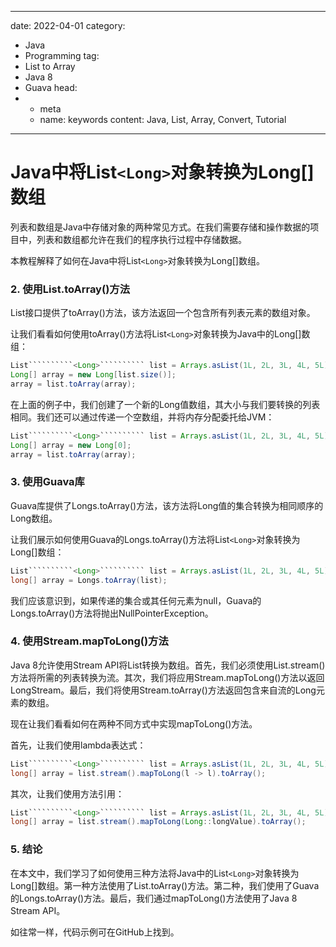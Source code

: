 ---
date: 2022-04-01
category:
  - Java
  - Programming
tag:
  - List to Array
  - Java 8
  - Guava
head:
  - - meta
    - name: keywords
      content: Java, List, Array, Convert, Tutorial
------
# Java中将List``````````<Long>``````````对象转换为Long[]数组

列表和数组是Java中存储对象的两种常见方式。在我们需要存储和操作数据的项目中，列表和数组都允许在我们的程序执行过程中存储数据。

本教程解释了如何在Java中将List``````````<Long>``````````对象转换为Long[]数组。

### 2. 使用List.toArray()方法
List接口提供了toArray()方法，该方法返回一个包含所有列表元素的数组对象。

让我们看看如何使用toArray()方法将List``````````<Long>``````````对象转换为Java中的Long[]数组：

```java
List``````````<Long>`````````` list = Arrays.asList(1L, 2L, 3L, 4L, 5L);
Long[] array = new Long[list.size()];
array = list.toArray(array);
```

在上面的例子中，我们创建了一个新的Long值数组，其大小与我们要转换的列表相同。我们还可以通过传递一个空数组，并将内存分配委托给JVM：

```java
List``````````<Long>`````````` list = Arrays.asList(1L, 2L, 3L, 4L, 5L);
Long[] array = new Long[0];
array = list.toArray(array);
```

### 3. 使用Guava库
Guava库提供了Longs.toArray()方法，该方法将Long值的集合转换为相同顺序的Long数组。

让我们展示如何使用Guava的Longs.toArray()方法将List``````````<Long>``````````对象转换为Long[]数组：

```java
List``````````<Long>`````````` list = Arrays.asList(1L, 2L, 3L, 4L, 5L);
long[] array = Longs.toArray(list);
```

我们应该意识到，如果传递的集合或其任何元素为null，Guava的Longs.toArray()方法将抛出NullPointerException。

### 4. 使用Stream.mapToLong()方法
Java 8允许使用Stream API将List转换为数组。首先，我们必须使用List.stream()方法将所需的列表转换为流。其次，我们将应用Stream.mapToLong()方法以返回LongStream。最后，我们将使用Stream.toArray()方法返回包含来自流的Long元素的数组。

现在让我们看看如何在两种不同方式中实现mapToLong()方法。

首先，让我们使用lambda表达式：

```java
List``````````<Long>`````````` list = Arrays.asList(1L, 2L, 3L, 4L, 5L);
long[] array = list.stream().mapToLong(l -> l).toArray();
```

其次，让我们使用方法引用：

```java
List``````````<Long>`````````` list = Arrays.asList(1L, 2L, 3L, 4L, 5L);
long[] array = list.stream().mapToLong(Long::longValue).toArray();
```

### 5. 结论
在本文中，我们学习了如何使用三种方法将Java中的List``````````<Long>``````````对象转换为Long[]数组。第一种方法使用了List.toArray()方法。第二种，我们使用了Guava的Longs.toArray()方法。最后，我们通过mapToLong()方法使用了Java 8 Stream API。

如往常一样，代码示例可在GitHub上找到。